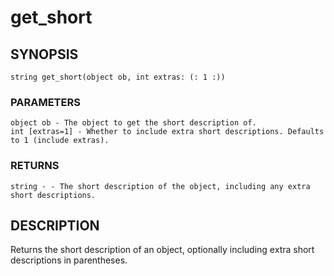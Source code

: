 # get_short

## SYNOPSIS

    string get_short(object ob, int extras: (: 1 :))

### PARAMETERS

    object ob - The object to get the short description of.
    int [extras=1] - Whether to include extra short descriptions. Defaults to 1 (include extras).

### RETURNS

    string - - The short description of the object, including any extra short descriptions.

## DESCRIPTION

Returns the short description of an object, optionally
including extra short descriptions in parentheses.
